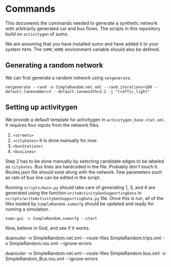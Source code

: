 # Commands

This documents the commands needed to generate a synthetic network with arbitrarily generated car and bus flows.
The scripts in this repository build on `activitygen` of sumo.

We are assuming that you have installed sumo and have added it to your system `PATH`.
The `SUMO_HOME` environment variable should also be defined.

## Generating a random network

We can first generate a random network using `netgenerate`.
```
netgenerate --rand -o SimpleRandom.net.xml --rand.iterations=100 --default.lanenumber=3 --default.lanewidth=3.2 -j "traffic_light"
```


## Setting up activitygen

We provide a default template for activitygen in `activitygen_base.stat.xml`. It requires four inputs from the network files. 
1. `<streets>`
2. `<cityGates>` It is done manually for now. 
3. `<busStations>`
4. `<busLines>`

Step 2 has to be done manually by selecting candidate edges to be labeled as `cityGates`.
Bus lines are hardcoded in the file. Probably don't touch it. Routes.json file should exist along with the network. Few parameters
such as rate of bus line can be edited in the script. 

Running `scripts/main.py` should take care of generating 1, 3, and 4 are generated using the function `writeActivityGenSupportingData` in `scripts/writeActivityGenSupportingData.py` file.
Once this is run, all of the files loaded by `SimpleRandom.sumocfg` should be updated and ready for running a simulation.

```
sumo-gui -c SimpleRandom.sumocfg --start
```

Now, believe in God, and see if it works. 


duarouter -n SimpleRandom.net.xml --route-files SimpleRandom.trips.xml -o SimpleRandom.rou.xml --ignore-errors

duarouter -n SimpleRandom.net.xml --route-files SimpleRandom.bus.xml -o SimpleRandom_Bus.rou.xml --ignore-errors




